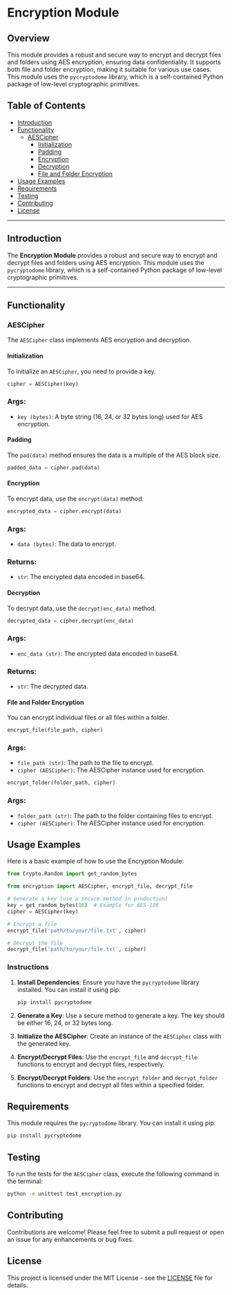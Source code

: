 # Encryption Module

## Overview

This module provides a robust and secure way to encrypt and decrypt files and folders using AES encryption, ensuring data confidentiality. It supports both file and folder encryption, making it suitable for various use cases. This module uses the `pycryptodome` library, which is a self-contained Python package of low-level cryptographic primitives.

## Table of Contents

- [Introduction](#introduction)
- [Functionality](#functionality)
  - [AESCipher](#aes-cipher)
    - [Initialization](#initialization)
    - [Padding](#padding)
    - [Encryption](#encryption)
    - [Decryption](#decryption)
    - [File and Folder Encryption](#file-and-folder-encryption)
- [Usage Examples](#usage-examples)
- [Requirements](#requirements)
- [Testing](#testing)
- [Contributing](#contributing)
- [License](#license)

---

## Introduction

The **Encryption Module** provides a robust and secure way to encrypt and decrypt files and folders using AES encryption. This module uses the `pycryptodome` library, which is a self-contained Python package of low-level cryptographic primitives.

---

## Functionality

### AESCipher

The `AESCipher` class implements AES encryption and decryption.

#### Initialization

To initialize an `AESCipher`, you need to provide a key.

```python
cipher = AESCipher(key)
```

### Args:

- `key (bytes)`: A byte string (16, 24, or 32 bytes long) used for AES encryption.

#### Padding

The `pad(data)` method ensures the data is a multiple of the AES block size.

```python
padded_data = cipher.pad(data)
```

#### Encryption

To encrypt data, use the `encrypt(data)` method.

```python
encrypted_data = cipher.encrypt(data)
```

### Args:

- `data (bytes)`: The data to encrypt.

### Returns:

- `str`: The encrypted data encoded in base64.

#### Decryption

To decrypt data, use the `decrypt(enc_data)` method.

```python
decrypted_data = cipher.decrypt(enc_data)
```

### Args:

- `enc_data (str)`: The encrypted data encoded in base64.

### Returns:

- `str`: The decrypted data.

#### File and Folder Encryption

You can encrypt individual files or all files within a folder.

```python
encrypt_file(file_path, cipher)
```

### Args:

- `file_path (str)`: The path to the file to encrypt.
- `cipher (AESCipher)`: The AESCipher instance used for encryption.

```python
encrypt_folder(folder_path, cipher)
```

### Args:

- `folder_path (str)`: The path to the folder containing files to encrypt.
- `cipher (AESCipher)`: The AESCipher instance used for encryption.

## Usage Examples

Here is a basic example of how to use the Encryption Module:

```python
from Crypto.Random import get_random_bytes

from encryption import AESCipher, encrypt_file, decrypt_file

# Generate a key (use a secure method in production)
key = get_random_bytes(16)  # Example for AES-128
cipher = AESCipher(key)

# Encrypt a file
encrypt_file('path/to/your/file.txt', cipher)

# Decrypt the file
decrypt_file('path/to/your/file.txt', cipher)
```

### Instructions

1. **Install Dependencies**: Ensure you have the `pycryptodome` library installed. You can install it using pip:

   ```bash
   pip install pycryptodome
   ```

2. **Generate a Key**: Use a secure method to generate a key. The key should be either 16, 24, or 32 bytes long.

3. **Initialize the AESCipher**: Create an instance of the `AESCipher` class with the generated key.

4. **Encrypt/Decrypt Files**: Use the `encrypt_file` and `decrypt_file` functions to encrypt and decrypt files, respectively.

5. **Encrypt/Decrypt Folders**: Use the `encrypt_folder` and `decrypt_folder` functions to encrypt and decrypt all files within a specified folder.

## Requirements

This module requires the `pycryptodome` library. You can install it using pip:

```bash
pip install pycryptodome
```

## Testing

To run the tests for the `AESCipher` class, execute the following command in the terminal:

```bash
python -m unittest test_encryption.py
```

## Contributing

Contributions are welcome! Please feel free to submit a pull request or open an issue for any enhancements or bug fixes.

## License

This project is licensed under the MIT License - see the [LICENSE](LICENSE) file for details.
